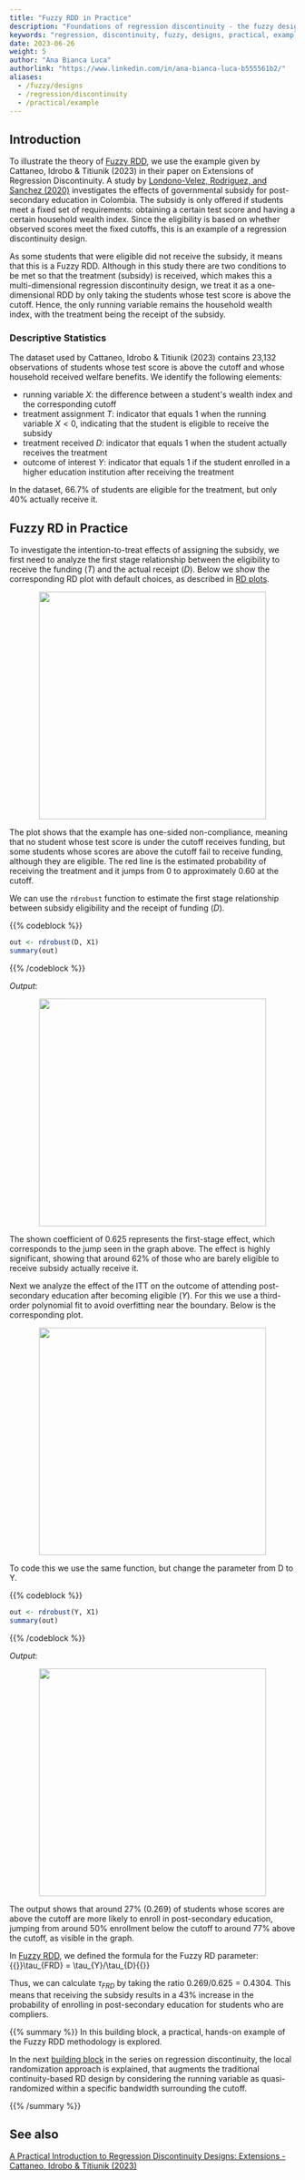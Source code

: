 ```yaml
---
title: "Fuzzy RDD in Practice"
description: "Foundations of regression discontinuity - the fuzzy design in practice. Example of financial aid effect on post-secondary education attainment"
keywords: "regression, discontinuity, fuzzy, designs, practical, example, coding"
date: 2023-06-26
weight: 5
author: "Ana Bianca Luca"
authorlink: "https://www.linkedin.com/in/ana-bianca-luca-b555561b2/"
aliases:
  - /fuzzy/designs
  - /regression/discontinuity
  - /practical/example
---
```


## Introduction

To illustrate the theory of [Fuzzy RDD](https://tilburgsciencehub.com/building-blocks/analyze-data/regression-discontinuity/fuzzy-rdd/), we use the example given by Cattaneo, Idrobo & Titiunik (2023) in their paper on Extensions of Regression Discontinuity. A study by [Londono-Velez, Rodriguez, and Sanchez (2020)](https://www.jstor.org/stable/26921730) investigates the effects of governmental subsidy for post-secondary education in Colombia. The subsidy is only offered if students meet a fixed set of requirements: obtaining a certain test score and having a certain household wealth index. Since the eligibility is based on whether observed scores meet the fixed cutoffs, this is an example of a regression discontinuity design.

As some students that were eligible did not receive the subsidy, it means that this is a Fuzzy RDD. Although in this study there are two conditions to be met so that the treatment (subsidy) is received, which makes this a multi-dimensional regression discontinuity design, we treat it as a one-dimensional RDD by only taking the students whose test score is above the cutoff. Hence, the only running variable remains the household wealth index, with the treatment being the receipt of the subsidy. 

### Descriptive Statistics

The dataset used by Cattaneo, Idrobo & Titiunik (2023) contains 23,132 observations of students whose test score is above the cutoff and whose household received welfare benefits. We identify the following elements:
- running variable $X$: the difference between a student's wealth index and the corresponding cutoff
- treatment assignment $T$: indicator that equals 1 when the running variable $X < 0$, indicating that the student is eligible to receive the subsidy
- treatment received $D$: indicator that equals 1 when the student actually receives the treatment 
- outcome of interest $Y$: indicator that equals 1 if the student enrolled in a higher education institution after receiving the treatment

In the dataset, 66.7\% of students are eligible for the treatment, but only 40\% actually receive it.

## Fuzzy RD in Practice

To investigate the intention-to-treat effects of assigning the subsidy, we first need to analyze the first stage relationship between the eligibility to receive the funding ($T$) and the actual receipt ($D$). Below we show the corresponding RD plot with default choices, as described in [RD plots](https://tilburgsciencehub.com/building-blocks/analyze-data/regression-discontinuity/rd-plots/). 

<p align = "center">
<img src = "../images/fuzzy1.png" width="400">
</p>

The plot shows that the example has one-sided non-compliance, meaning that no student whose test score is under the cutoff receives funding, but some students whose scores are above the cutoff fail to receive funding, although they are eligible. The red line is the estimated probability of receiving the treatment and it jumps from 0 to approximately 0.60 at the cutoff.

We can use the `rdrobust` function to estimate the first stage relationship between subsidy eligibility and the receipt of funding ($D$).

{{% codeblock %}}

```R
out <- rdrobust(D, X1)
summary(out)
```
{{% /codeblock %}}


_Output_:
<p align = "center">
<img src = "../images/fuzzy2.png" width="400">
</p>

The shown coefficient of 0.625 represents the first-stage effect, which corresponds to the jump seen in the graph above. The effect is highly significant, showing that around 62\% of those who are barely eligible to receive subsidy actually receive it. 

Next we analyze the effect of the ITT on the outcome of attending post-secondary education after becoming eligible ($Y$). For this we use a third-order polynomial fit to avoid overfitting near the boundary. Below is the corresponding plot.

<p align = "center">
<img src = "../images/fuzzy3.png" width="400">
</p>

To code this we use the same function, but change the parameter from D to Y.

{{% codeblock %}}

```R
out <- rdrobust(Y, X1)
summary(out)
```
{{% /codeblock %}}

_Output_:
<p align = "center">
<img src = "../images/fuzzy4.png" width="400">
</p>

The output shows that around 27\% (0.269) of students whose scores are above the cutoff are more likely to enroll in post-secondary education, jumping from around 50\% enrollment below the cutoff to around 77\% above the cutoff, as visible in the graph. 

In [Fuzzy RDD](/fuzzy/designs), we defined the formula for the Fuzzy RD parameter: {{<katex>}}\tau_{FRD} = \tau_{Y}/\tau_{D}{{</katex>}}

Thus, we can calculate $\tau_{FRD}$ by taking the ratio $0.269/0.625 = 0.4304$. This means that receiving the subsidy results in a 43\% increase in the probability of enrolling in post-secondary education for students who are compliers.

{{% summary %}}
In this building block, a practical, hands-on example of the Fuzzy RDD methodology is explored. 

In the next [building block](/local/randomization) in the series on regression discontinuity, the local randomization approach is explained, that augments the traditional continuity-based RD design by considering the running variable as quasi-randomized within a specific bandwidth surrounding the cutoff.

{{% /summary %}}

## See also
[A Practical Introduction to Regression Discontinuity Designs: Extensions - Cattaneo, Idrobo & Titiunik (2023)](https://rdpackages.github.io/references/Cattaneo-Idrobo-Titiunik_2023_CUP.pdf)